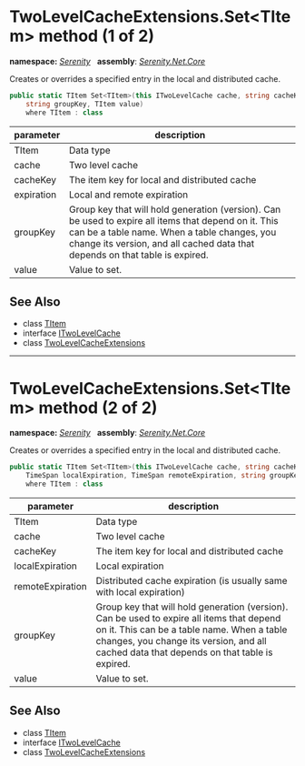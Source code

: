 # TwoLevelCacheExtensions.Set&lt;TItem&gt; method (1 of 2)
**namespace:** *[Serenity](../../README.md#serenity-namespace)*   **assembly**: *[Serenity.Net.Core](../../README.md)*

Creates or overrides a specified entry in the local and distributed cache.

```csharp
public static TItem Set<TItem>(this ITwoLevelCache cache, string cacheKey, TimeSpan expiration, 
    string groupKey, TItem value)
    where TItem : class
```

| parameter | description |
| --- | --- |
| TItem | Data type |
| cache | Two level cache |
| cacheKey | The item key for local and distributed cache |
| expiration | Local and remote expiration |
| groupKey | Group key that will hold generation (version). Can be used to expire all items that depend on it. This can be a table name. When a table changes, you change its version, and all cached data that depends on that table is expired. |
| value | Value to set. |

## See Also

* class [TItem](../Serenity.Net.Core/../TwoLevelCacheExtensions.TItem.md)
* interface [ITwoLevelCache](../../Serenity.Abstractions/ITwoLevelCache.md)
* class [TwoLevelCacheExtensions](../TwoLevelCacheExtensions.md)

---

# TwoLevelCacheExtensions.Set&lt;TItem&gt; method (2 of 2)
**namespace:** *[Serenity](../../README.md#serenity-namespace)*   **assembly**: *[Serenity.Net.Core](../../README.md)*

Creates or overrides a specified entry in the local and distributed cache.

```csharp
public static TItem Set<TItem>(this ITwoLevelCache cache, string cacheKey, 
    TimeSpan localExpiration, TimeSpan remoteExpiration, string groupKey, TItem value)
    where TItem : class
```

| parameter | description |
| --- | --- |
| TItem | Data type |
| cache | Two level cache |
| cacheKey | The item key for local and distributed cache |
| localExpiration | Local expiration |
| remoteExpiration | Distributed cache expiration (is usually same with local expiration) |
| groupKey | Group key that will hold generation (version). Can be used to expire all items that depend on it. This can be a table name. When a table changes, you change its version, and all cached data that depends on that table is expired. |
| value | Value to set. |

## See Also

* class [TItem](../Serenity.Net.Core/../TwoLevelCacheExtensions.TItem.md)
* interface [ITwoLevelCache](../../Serenity.Abstractions/ITwoLevelCache.md)
* class [TwoLevelCacheExtensions](../TwoLevelCacheExtensions.md)